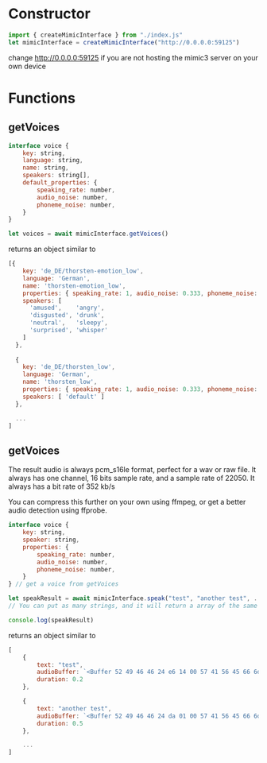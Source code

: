 # Constructor

```js
import { createMimicInterface } from "./index.js"
let mimicInterface = createMimicInterface("http://0.0.0.0:59125")
```

change http://0.0.0.0:59125 if you are not hosting the 
mimic3 server on your own device

# Functions

## getVoices

```js
interface voice {
    key: string,
    language: string,
    name: string,
    speakers: string[],
    default_properties: {
        speaking_rate: number,
        audio_noise: number,
        phoneme_noise: number,
    }
}

let voices = await mimicInterface.getVoices()
```

returns an object similar to

```js
[{
    key: 'de_DE/thorsten-emotion_low',
    language: 'German',
    name: 'thorsten-emotion_low',
    properties: { speaking_rate: 1, audio_noise: 0.333, phoneme_noise: 0.333 },
    speakers: [
      'amused',    'angry',
      'disgusted', 'drunk',
      'neutral',   'sleepy',
      'surprised', 'whisper'
    ]
  },
  
  {
    key: 'de_DE/thorsten_low',
    language: 'German',
    name: 'thorsten_low',
    properties: { speaking_rate: 1, audio_noise: 0.333, phoneme_noise: 0.333 },
    speakers: [ 'default' ]
  },

  ...
]
```

## getVoices

The result audio is always pcm_s16le format, perfect for a wav or raw file.
It always has one channel, 16 bits sample rate, and a sample rate of 22050.
It always has a bit rate of 352 kb/s

You can compress this further on your own using ffmpeg, or get a better
audio detection using ffprobe.

```js
interface voice {
    key: string,
    speaker: string,
    properties: {
        speaking_rate: number,
        audio_noise: number,
        phoneme_noise: number,
    }
} // get a voice from getVoices

let speakResult = await mimicInterface.speak("test", "another test", ..., voice) 
// You can put as many strings, and it will return a array of the same size.

console.log(speakResult)
```

returns an object similar to

```js
[
    {
        text: "test",
        audioBuffer: `<Buffer 52 49 46 46 24 e6 14 00 57 41 56 45 66 6d 74 20 10 00 00 00 01 00 01 00 22 56 00 00 44 ac 00 00 02 00 10 00 64 61 74 61 00 e6 14 00 d0 ff e2 ff e0 ff ... 136959 more bytes>`,
        duration: 0.2
    },

    {
        text: "another test",
        audioBuffer: `<Buffer 52 49 46 46 24 da 01 00 57 41 56 45 66 6d 74 20 10 00 00 00 01 00 01 00 22 56 00 00 44 ac 00 00 02 00 10 00 64 61 74 61 00 da 01 00 16 ff 31 ff 38 ff ... 121338 more bytes>`,
        duration: 0.5
    },

    ...
]
```